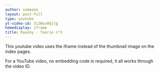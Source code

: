 ```yaml
---
author: someone
layout: post-full
type: youtube
yt-video-id: 3iZWuvAQjlg
homedisplay: iframe
title: Raasky - Tuerie n°3
---
```

This youtube video uses the iframe instead of the thumbnail image on the index pages.

For a YouTube video, no embedding code is required, it all works through the video ID.
